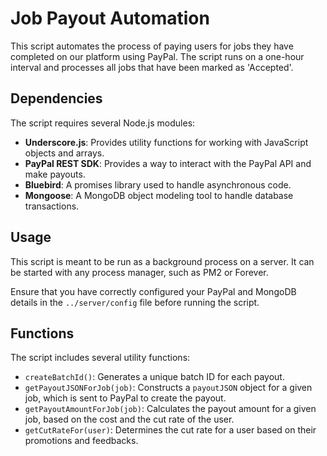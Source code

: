 # Job Payout Automation

This script automates the process of paying users for jobs they have completed on our platform using PayPal. The script runs on a one-hour interval and processes all jobs that have been marked as 'Accepted'.

## Dependencies

The script requires several Node.js modules:

- **Underscore.js**: Provides utility functions for working with JavaScript objects and arrays.
- **PayPal REST SDK**: Provides a way to interact with the PayPal API and make payouts.
- **Bluebird**: A promises library used to handle asynchronous code.
- **Mongoose**: A MongoDB object modeling tool to handle database transactions.

## Usage

This script is meant to be run as a background process on a server. It can be started with any process manager, such as PM2 or Forever.

Ensure that you have correctly configured your PayPal and MongoDB details in the `../server/config` file before running the script.

## Functions

The script includes several utility functions:

- `createBatchId()`: Generates a unique batch ID for each payout.
- `getPayoutJSONForJob(job)`: Constructs a `payoutJSON` object for a given job, which is sent to PayPal to create the payout.
- `getPayoutAmountForJob(job)`: Calculates the payout amount for a given job, based on the cost and the cut rate of the user.
- `getCutRateFor(user)`: Determines the cut rate for a user based on their promotions and feedbacks.
